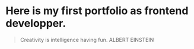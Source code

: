 # Here is my first portfolio as frontend developper.

> Creativity is intelligence having fun.
> ALBERT EINSTEIN